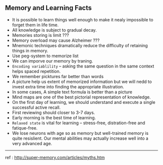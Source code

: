 Memory and Learning Facts
---------

- It is possible to learn things well enough to make it nealy impossible to forget them in life time.
- All knowledge is subject to gradual decay.
- Memories storing is limit ???
- Memory overload may cause Alzheimer ???
- Mnemonic techniques dramatically reduce the difficulty of retaining things in memory.
- Use peg-system to memorize list
- We can imporve our memory by traning. 
- `Encoding variablility` – asking the same question in the same context helps spaced repetition.
- We remember picktures far better than words
- A picture help us extent of memorized information but we will nedd to invest extra time into finding the appropriate illustration.
- In some cases, A simple text formula is better than a picture
- Mind maps are one of the best pictorial representation of knowledge.
- On the first day of learning, we should understand and execute a single successful active recall.
- First reviewing should closer to 3-7 days.
- Early morning is the best time of learning.
- `Relaxed state` is vital for learning – stress-free, distration-free and fatique-free.
- We lose neurons with age so as memory but well-trained memory is quite resislient. Our mental abilities may actually increase well into a very advanced age.


----

ref : http://super-memory.com/articles/myths.htm
